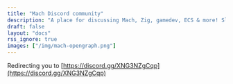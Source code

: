 ```yaml
---
title: "Mach Discord community"
description: "A place for discussing Mach, Zig, gamedev, ECS & more! Slide on in and say hello, we'd love to have you here!"
draft: false
layout: "docs"
rss_ignore: true
images: ["/img/mach-opengraph.png"]
---
```


Redirecting you to [https://discord.gg/XNG3NZgCqp](https://discord.gg/XNG3NZgCqp)

<script>
location.href = 'https://discord.gg/XNG3NZgCqp';
</script>
